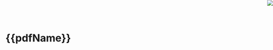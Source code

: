 

<body ng-app="App">

<div class="wrapper" ng-controller="DocCtrl">
  <h1>{{pdfName}}</h1>
  <ng-pdf template-url="partials/viewer.html" scale="page-fit" page=1></ng-pdf>
   <ng-pdf template-url="partials/viewer.html" scale="page-fit" page=2></ng-pdf>
  <ng-pdf template-url="partials/viewer.html" scale="page-fit" page=3></ng-pdf>

</div>
<a href="https://github.com/sayanee/angularjs-pdf"><img style="position: absolute; top: 0; right: 0; border: 0;" 


<script src="js/lib/angular.min.js"></script>
<script src="js/lib/pdf.js"></script>
<script src="angular-pdf.min.js"></script>
<script src="js/app.js"></script>
<script src="js/controllers/docCtrl.js"></script>

</body>

